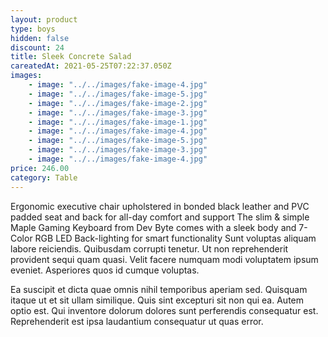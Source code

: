 ```yaml
---
layout: product
type: boys
hidden: false
discount: 24
title: Sleek Concrete Salad
careatedAt: 2021-05-25T07:22:37.050Z
images:
    - image: "../../images/fake-image-4.jpg"
    - image: "../../images/fake-image-5.jpg"
    - image: "../../images/fake-image-2.jpg"
    - image: "../../images/fake-image-3.jpg"
    - image: "../../images/fake-image-1.jpg"
    - image: "../../images/fake-image-4.jpg"
    - image: "../../images/fake-image-5.jpg"
    - image: "../../images/fake-image-3.jpg"
    - image: "../../images/fake-image-4.jpg"
price: 246.00
category: Table
---
```

Ergonomic executive chair upholstered in bonded black leather and PVC padded seat and back for all-day comfort and support
The slim & simple Maple Gaming Keyboard from Dev Byte comes with a sleek body and 7- Color RGB LED Back-lighting for smart functionality
Sunt voluptas aliquam labore reiciendis. Quibusdam corrupti tenetur. Ut non reprehenderit provident sequi quam quasi. Velit facere numquam modi voluptatem ipsum eveniet. Asperiores quos id cumque voluptas.
 Ea suscipit et dicta quae omnis nihil temporibus aperiam sed. Quisquam itaque ut et sit ullam similique. Quis sint excepturi sit non qui ea. Autem optio est. Qui inventore dolorum dolores sunt perferendis consequatur est. Reprehenderit est ipsa laudantium consequatur ut quas error.
